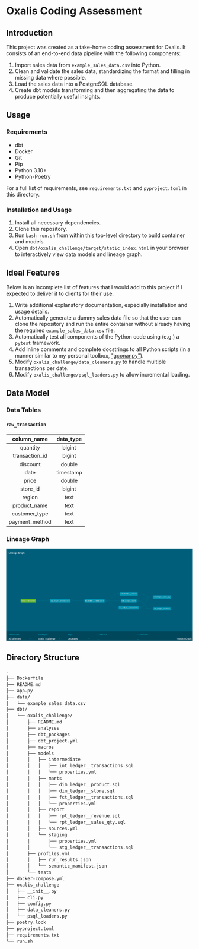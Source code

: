 # Oxalis Coding Assessment

## Introduction

This project was created as a take-home coding assessment for Oxalis. It consists of an end-to-end data pipeline with the following components:

1. Import sales data from `example_sales_data.csv` into Python.
1. Clean and validate the sales data, standardizing the format and filling in missing data where possible.
1. Load the sales data into a PostgreSQL database.
1. Create dbt models transforming and then aggregating the data to produce potentially useful insights.

## Usage

### Requirements

- dbt
- Docker
- Git
- Pip
- Python 3.10+
- Python-Poetry

For a full list of requirements, see `requirements.txt` and `pyproject.toml` in this directory.

### Installation and Usage

1. Install all necessary dependencies.
1. Clone this repository.
1. Run `bash run.sh` from within this top-level directory to build container and models.
1. Open `dbt/oxalis_challenge/target/static_index.html` in your browser to interactively view data models and lineage graph.

## Ideal Features

Below is an incomplete list of features that I would add to this project if I expected to deliver it to clients for their use.

1. Write additional explanatory documentation, especially installation and usage details.
1. Automatically generate a dummy sales data file so that the user can clone the repository and run the entire container without already having the required `example_sales_data.csv` file.
1. Automatically test all components of the Python code using (e.g.) a `pytest` framework.
1. Add inline comments and complete docstrings to all Python scripts (in a manner similar to my personal toolbox, ["gconanpy"](https://github.com/GregConan/gconanpy)).
1. Modify `oxalis_challenge/data_cleaners.py` to handle multiple transactions per date.
1. Modify `oxalis_challenge/psql_loaders.py` to allow incremental loading.

## Data Model

### Data Tables

#### `raw_transaction`

| column_name | data_type |
|:-:|:-:|
| quantity       | bigint |
| transaction_id | bigint |
| discount       | double |
| date           | timestamp |
| price          | double |
| store_id       | bigint |
| region         | text |
| product_name   | text |
| customer_type  | text |
| payment_method | text |

### Lineage Graph

![Data Models Lineage Graph](lineage_graph_screenshot_2025-05-19.png)

## Directory Structure

```sh
.
├── Dockerfile
├── README.md
├── app.py
├── data/
│   └── example_sales_data.csv
├── dbt/
│   └── oxalis_challenge/
│       ├── README.md
│       ├── analyses
│       ├── dbt_packages
│       ├── dbt_project.yml
│       ├── macros
│       ├── models
│       │   ├── intermediate
│       │   │   ├── int_ledger__transactions.sql
│       │   │   └── properties.yml
│       │   ├── marts
│       │   │   ├── dim_ledger__product.sql
│       │   │   ├── dim_ledger__store.sql
│       │   │   ├── fct_ledger__transactions.sql
│       │   │   └── properties.yml
│       │   ├── report
│       │   │   ├── rpt_ledger__revenue.sql
│       │   │   └── rpt_ledger__sales_qty.sql
│       │   ├── sources.yml
│       │   └── staging
│       │       ├── properties.yml
│       │       └── stg_ledger__transactions.sql
│       ├── profiles.yml
│       │   ├── run_results.json
│       │   └── semantic_manifest.json
│       └── tests
├── docker-compose.yml
├── oxalis_challenge
│   ├── __init__.py
│   ├── cli.py
│   ├── config.py
│   ├── data_cleaners.py
│   └── psql_loaders.py
├── poetry.lock
├── pyproject.toml
├── requirements.txt
└── run.sh
```